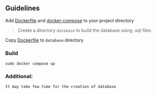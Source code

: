 ## Guidelines

Add [Dockerfile](https://github.com/TanmayPatil105/docker-files/blob/main/flask+mysql/Dockerfile) and [docker-compose](https://github.com/TanmayPatil105/docker-files/blob/main/flask+mysql/docker-compose.yml)
to your project directory
> Create a directory `database` to build the database using .sql files

Copy [Dockerfile](https://github.com/TanmayPatil105/docker-templates/blob/main/flask%2Bmysql/database/Dockerfile) to `database` directory
###  Build

~~~
sudo docker compose up
~~~

### Additional:

`It may take few time for the creation of database `
